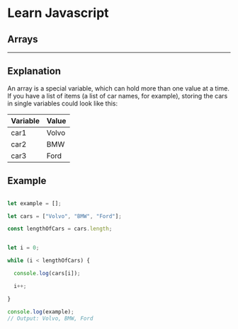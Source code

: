 # Learn Javascript

## Arrays

__  __

## Explanation

An array is a special variable, which can hold more than one value at a time. If you have a list of items (a list of car names, for example), storing the cars in single variables could look like this:


| Variable | Value |
| --- | --- |
| car1 | Volvo |
| car2 | BMW |
| car3 | Ford |



## Example

```javascript

let example = [];

let cars = ["Volvo", "BMW", "Ford"];

const lengthOfCars = cars.length;


let i = 0;

while (i < lengthOfCars) {

  console.log(cars[i]);

  i++;

}

console.log(example);
// Output: Volvo, BMW, Ford

```

